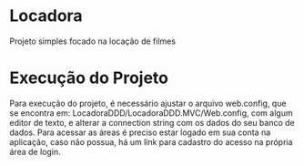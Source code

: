 # Locadora
Projeto simples focado na locação de filmes

# Execução do Projeto
Para execução do projeto, é necessário ajustar o arquivo web.config, que se encontra em: LocadoraDDD/LocadoraDDD.MVC/Web.config, com algum editor de texto, e alterar a connection string com os dados do seu banco de dados.
Para acessar as áreas é preciso estar logado em sua conta na aplicação, caso não possua, há um link para cadastro do acesso na própria área de login.
